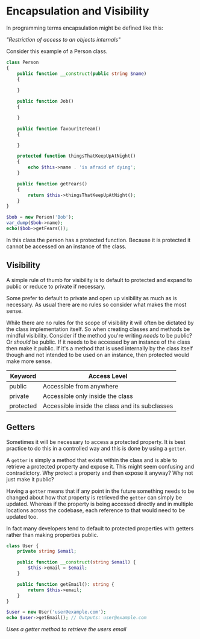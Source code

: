 # Encapsulation and Visibility
In programming terms encapsulation might be defined like this:

*"Restriction of access to an objects internals"*

Consider this example of a Person class.

```php
class Person
{
    public function __construct(public string $name)
    {
        
    }

    public function Job()
    {

    }

    public function favouriteTeam()
    {

    }

    protected function thingsThatKeepUpAtNight()
    {
        echo $this->name . 'is afraid of dying';
    }

    public function getFears()
    {
        return $this->thingsThatKeepUpAtNight();
    }
}

$bob = new Person('Bob');
var_dump($bob->name);
echo($bob->getFears());
```

In this class the person has a protected function. Because it is protected it cannot be accessed on an instance of the class.

## Visibility
A simple rule of thumb for visibility is to default to protected and expand to public or reduce to private if necessary.

Some prefer to default to private and open up visibility as much as is necessary. As usual there are no rules so consider what makes the most sense.

While there are no rules for the scope of visibility it will often be dictated by the class implementation itself. So when creating classes and methods be mindful visibility. Consider if the method you're writing *needs* to be public? Or *should* be public. If it needs to be accessed by an instance of the class then make it public. If it's a method that is used internally by the class itself though and not intended to be used on an instance, then protected would make more sense.


|Keyword|Access Level|
|-------|------------|
|public	|Accessible from anywhere|
|private|	Accessible only inside the class|
|protected|	Accessible inside the class and its subclasses|

## Getters
Sometimes it will be necessary to access a protected property. It is best practice to do this in a controlled way and this is done by using a `getter`.

A `getter` is simply a method that exists within the class and is able to retrieve a protected property and expose it. This might seem confusing and contradictory. Why protect a property and then expose it anyway? Why not just make it public?

Having a `getter` means that if any point in the future something needs to be changed about how that property is retrieved the `getter` can simply be updated. Whereas if the property is being accessed directly and in multiple locations across the codebase, each reference to that would need to be updated too.

In fact many developers tend to default to protected properties with getters rather than making properties public.

```php
class User {
    private string $email;

    public function __construct(string $email) {
        $this->email = $email;
    }

    public function getEmail(): string {
        return $this->email;
    }
}

$user = new User('user@example.com');
echo $user->getEmail(); // Outputs: user@example.com
```
*Uses a getter method to retrieve the users email*
